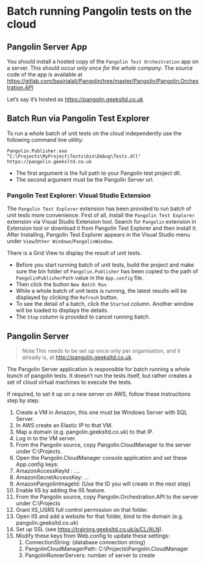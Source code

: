# Batch running Pangolin tests on the cloud

## Pangolin Server App
You should install a hosted copy of the `Pangolin Test Orchestration` app on a server.
This should occur *only once for the whole company*.
The source code of the app is available at https://gitlab.com/basirjalali/Pangolin/tree/master/Pangolin/Pangolin.Orchestration.API 
 
Let’s say it’s hosted as https://pangolin.geeksltd.co.uk 

## Batch Run via Pangolin Test Explorer
To run a whole batch of unit tests on the cloud independently use the following command line utility:

```
Pangolin.Publisher.exe “C:\Projects\MyProject\Tests\bin\Debug\Tests.dll" https://pangolin.geeksltd.co.uk
```
 
- The first argument is the full path to your Pangolin test project dll. 
- The second argument must be the Pangolin Server url.
 
### Pangolin Test Explorer: Visual Studio Extension
The `Pangolin Test Explorer` extension has been provided to run batch of unit tests more convenience.
First of all, install the `Pangolin Test Explorer` extension via Visual Studio Extension tool.
Search for `Pangolin` extension in Extension tool or download it from Pangolin Test Explorer  and then install it.
After Installing, Pangolin Test Explorer appears in the Visual Studio menu under `View`/`Other Windows`/`PangolinWindow`. 

There is a Grid View to display the result of unit tests.

- Before you start running batch of unit tests, build the project and make sure the bin folder of `Pangolin.Publisher` has been copied to the path of `PangolinPublisherPath` value in the `App.config` file.
- Then click the button `New Batch Run`.
- While a whole batch of unit tests is running, the latest results will be displayed by clicking the `Refresh` button.
- To see the detail of a batch, click the `Started` column. Another window will be loaded to displays the details.
- The `Stop` column is provided to cancel running batch.

## Pangolin Server
> Note:This needs to be set up once only per organisation, and it already is, at http://pangolin.geeksltd.co.uk.

The Pangolin Server application is responsible for batch running a whole bunch of pangolin tests. It doesn’t run the tests itself, but rather creates a set of cloud virtual machines to execute the tests.

If required, to set it up on a new server on AWS, follow these instructions step by step:
 
1. Create a VM in Amazon, this one must be Windows Server with SQL Server.
1. In AWS create an Elastic IP to that VM.
1. Map a domain (e.g. pangolin.geeksltd.co.uk) to that IP.
1. Log in to the VM server.
1. From the Pangolin source, copy Pangolin.CloudManager to the server under C:\Projects.
1. Open the Pangolin.CloudManager console application and set these App.config keys:
1. AmazonAccessKeyId : ….
1. AmazonSecretAccessKey: ...
1. AmazonPangolinImageId: {Use the ID you will create in the next step}
1. Enable IIS by adding the IIS feature.
1. From the Pangolin source, copy Pangolin.Orchestration.API to the server under C:\Projects
1. Grant IIS_USRS full control permission on that folder.
1. Open IIS and add a website for that folder, bind to the domain (e.g. pangolin.geeksltd.co.uk)
1. Set up SSL (see https://training.geeksltd.co.uk/a/CL/ALN).
1. Modify these keys from Web.config to update these settings:
   1. ConnectionString: {database connection string}
   1. PangolinCloudManagerPath: C:\Projects\Pangolin.CloudManager
   1. PangolinRunnerServers: number of server to create
 



